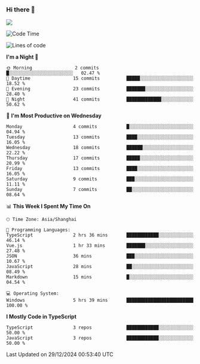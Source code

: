 ### Hi there 👋

<img src="https://github-readme-stats.vercel.app/api/top-langs/?username=lhvision"/>

<!--START_SECTION:waka-->
![Code Time](http://img.shields.io/badge/Code%20Time-34%20hrs%2041%20mins-blue)

![Lines of code](https://img.shields.io/badge/From%20Hello%20World%20I%27ve%20Written-62.5%20thousand%20lines%20of%20code-blue)

**I'm a Night 🦉** 

```text
🌞 Morning                2 commits           █░░░░░░░░░░░░░░░░░░░░░░░░   02.47 % 
🌆 Daytime                15 commits          █████░░░░░░░░░░░░░░░░░░░░   18.52 % 
🌃 Evening                23 commits          ███████░░░░░░░░░░░░░░░░░░   28.40 % 
🌙 Night                  41 commits          █████████████░░░░░░░░░░░░   50.62 % 
```
📅 **I'm Most Productive on Wednesday** 

```text
Monday                   4 commits           █░░░░░░░░░░░░░░░░░░░░░░░░   04.94 % 
Tuesday                  13 commits          ████░░░░░░░░░░░░░░░░░░░░░   16.05 % 
Wednesday                18 commits          ██████░░░░░░░░░░░░░░░░░░░   22.22 % 
Thursday                 17 commits          █████░░░░░░░░░░░░░░░░░░░░   20.99 % 
Friday                   13 commits          ████░░░░░░░░░░░░░░░░░░░░░   16.05 % 
Saturday                 9 commits           ███░░░░░░░░░░░░░░░░░░░░░░   11.11 % 
Sunday                   7 commits           ██░░░░░░░░░░░░░░░░░░░░░░░   08.64 % 
```


📊 **This Week I Spent My Time On** 

```text
🕑︎ Time Zone: Asia/Shanghai

💬 Programming Languages: 
TypeScript               2 hrs 36 mins       ████████████░░░░░░░░░░░░░   46.14 % 
Vue.js                   1 hr 33 mins        ███████░░░░░░░░░░░░░░░░░░   27.48 % 
JSON                     36 mins             ███░░░░░░░░░░░░░░░░░░░░░░   10.67 % 
JavaScript               28 mins             ██░░░░░░░░░░░░░░░░░░░░░░░   08.49 % 
Markdown                 15 mins             █░░░░░░░░░░░░░░░░░░░░░░░░   04.54 % 

💻 Operating System: 
Windows                  5 hrs 39 mins       █████████████████████████   100.00 % 
```

**I Mostly Code in TypeScript** 

```text
TypeScript               3 repos             ████████████░░░░░░░░░░░░░   50.00 % 
JavaScript               3 repos             ████████████░░░░░░░░░░░░░   50.00 % 
```




 Last Updated on 29/12/2024 00:53:40 UTC
<!--END_SECTION:waka-->
